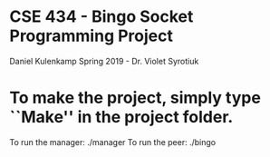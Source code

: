 # CSE 434 - Bingo Socket Programming Project
Daniel Kulenkamp
Spring 2019 - Dr. Violet Syrotiuk

# To make the project, simply type ``Make'' in the project folder. 

To run the manager: ./manager <port number for manager>
To run the peer: ./bingo <ip of manager> <port of manager>
